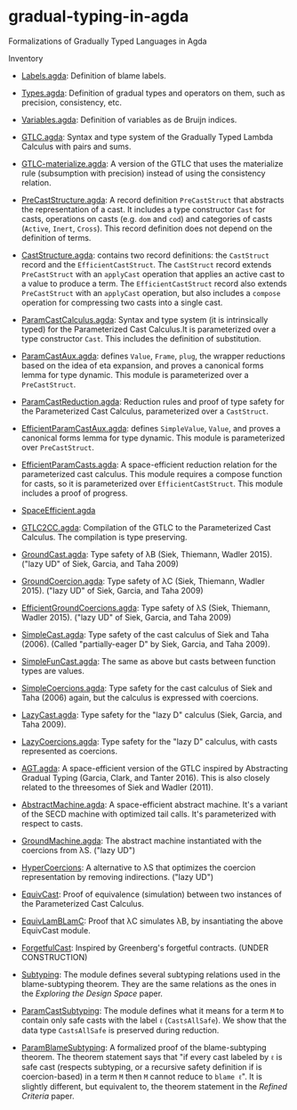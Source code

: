 # gradual-typing-in-agda
Formalizations of Gradually Typed Languages in Agda

Inventory
* [Labels.agda](./Labels.agda): Definition of blame labels.

* [Types.agda](./Types.agda): Definition of gradual types and
   operators on them, such as precision, consistency, etc.

* [Variables.agda](./Variables.agda): Definition of variables as de
   Bruijn indices.

* [GTLC.agda](./GTLC.agda): Syntax and type system of the Gradually
   Typed Lambda Calculus with pairs and sums.

* [GTLC-materialize.agda](./GTLC-materialize.agda): A version of the
   GTLC that uses the materialize rule (subsumption with precision)
   instead of using the consistency relation.
   
* [PreCastStructure.agda](./PreCastStructure.agda): A record
   definition `PreCastStruct` that abstracts the representation of a cast.
   It includes a type constructor `Cast` for casts, operations on casts
   (e.g. `dom` and `cod`) and categories of casts (`Active`, `Inert`,
   `Cross`). This record definition does not depend on the
   definition of terms.

* [CastStructure.agda](./CastStructure.agda): contains two
   record definitions: the `CastStruct` record and the
   `EfficientCastStruct`. The `CastStruct` record extends
   `PreCastStruct` with an `applyCast` operation that applies
   an active cast to a value to produce a term.
   The `EfficientCastStruct` record also extends 
   `PreCastStruct` with an `applyCast` operation,
   but also includes a `compose` operation for compressing
   two casts into a single cast.

* [ParamCastCalculus.agda](./ParamCastCalculus.agda): Syntax and type
   system (it is intrinsically typed) for the Parameterized Cast
   Calculus.It is parameterized over a type constructor `Cast`.  This
   includes the definition of substitution.
   
* [ParamCastAux.agda](./ParamCastAux.agda): defines `Value`, `Frame`,
   `plug`, the wrapper reductions based on the idea of eta expansion,
   and proves a canonical forms lemma for type dynamic.
   This module is parameterized over a `PreCastStruct`.
  
* [ParamCastReduction.agda](./ParamCastReduction.agda): Reduction
   rules and proof of type safety for the Parameterized Cast
   Calculus, parameterized over a `CastStruct`.
   
* [EfficientParamCastAux.agda](./EfficientParamCastAux.agda): defines
   `SimpleValue`, `Value`, and proves a canonical forms lemma for type
   dynamic. This module is parameterized over `PreCastStruct`.

* [EfficientParamCasts.agda](./EfficientParamCasts.agda): A
   space-efficient reduction relation for the parameterized cast
   calculus. This module requires a compose function for casts, so it
   is parameterized over `EfficientCastStruct`.  This module includes
   a proof of progress.

* [SpaceEfficient.agda]()

* [GTLC2CC.agda](./GTLC2CC.agda): Compilation of the GTLC to the
   Parameterized Cast Calculus.  The compilation is type preserving.
   
* [GroundCast.agda](./GroundCast.agda): Type safety of λB (Siek,
   Thiemann, Wadler 2015). ("lazy UD" of Siek, Garcia, and Taha 2009)
   
* [GroundCoercion.agda](./GroundCast.agda): Type safety of λC (Siek,
   Thiemann, Wadler 2015). ("lazy UD" of Siek, Garcia, and Taha 2009)
   
* [EfficientGroundCoercions.agda](./EfficientGroundCoercions.agda):
   Type safety of λS (Siek, Thiemann, Wadler 2015).
   ("lazy UD" of Siek, Garcia, and Taha 2009)
   
* [SimpleCast.agda](./SimpleCast.agda): Type safety of the cast
   calculus of Siek and Taha (2006). (Called "partially-eager D" by
   Siek, Garcia, and Taha 2009).
   
* [SimpleFunCast.agda](./SimpleFunCast.agda): The same as above but
   casts between function types are values.
   
* [SimpleCoercions.agda](./SimpleCoercions.agda): Type safety for the
   cast calculus of Siek and Taha (2006) again, but the calculus is
   expressed with coercions.
   
* [LazyCast.agda](./LazyCast.agda): Type safety for the "lazy D"
   calculus (Siek, Garcia, and Taha 2009).
   
* [LazyCoercions.agda](./LazyCoercions.agda): Type safety for the
   "lazy D" calculus, with casts represented as coercions.
   
* [AGT.agda](./AGT.agda): A space-efficient version of the GTLC
   inspired by Abstracting Gradual Typing (Garcia, Clark, and Tanter
   2016).  This is also closely related to the threesomes of Siek and
   Wadler (2011).
   
* [AbstractMachine.agda](./AbstractMachine.agda): A space-efficient
   abstract machine. It's a variant of the SECD machine with optimized
   tail calls. It's parameterized with respect to casts.
   
* [GroundMachine.agda](./GroundMachine.agda): The abstract machine
   instantiated with the coercions from λS. ("lazy UD")
   
* [HyperCoercions](./HyperCoercions.agda): A alternative to
   λS that optimizes the coercion representation by removing
   indirections. ("lazy UD")
   
* [EquivCast](./EquivCast.agda): Proof of equivalence (simulation)
   between two instances of the Parameterized Cast Calculus.
   
* [EquivLamBLamC](./EquivLamBLamC.agda): Proof that 
   λC simulates λB, by insantiating the above EquivCast module.
   
* [ForgetfulCast](./ForgetfulCast.agda): Inspired by Greenberg's
   forgetful contracts. (UNDER CONSTRUCTION)

* [Subtyping](./Subtyping.agda): The module defines several subtyping
   relations used in the blame-subtyping theorem. They are the same
   relations as the ones in the _Exploring the Design Space_ paper.

* [ParamCastSubtyping](./ParamCastSubtyping.agda): The module defines
   what it means for a term `M` to contain only safe casts with the 
   label `ℓ` (`CastsAllSafe`). We show that the data type `CastsAllSafe`
   is preserved during reduction.

* [ParamBlameSubtyping](./ParamBlameSubtyping.agda): A formalized
   proof of the blame-subtyping theorem. The theorem statement says
   that "if every cast labeled by `ℓ` is safe cast (respects subtyping,
   or a recursive safety definition if is coercion-based) in a term `M`
   then `M` cannot reduce to `blame ℓ`". It is slightly different,
   but equivalent to, the theorem statement in the _Refined Criteria_
   paper.
